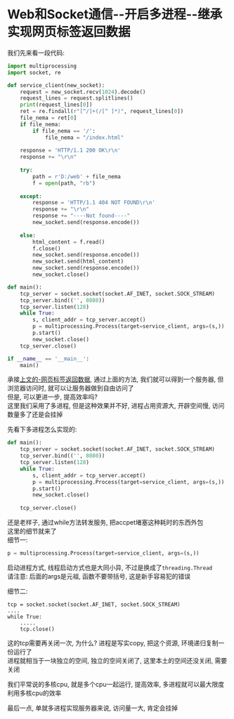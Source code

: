 Web和Socket通信--开启多进程--继承实现网页标签返回数据  
=====
我们先来看一段代码:  
```Python
import multiprocessing
import socket, re

def service_client(new_socket):
    request = new_socket.recv(1024).decode()
    request_lines = request.splitlines()
    print(request_lines[0])
    ret = re.findall(r"[^/]+(/[^ ]*)", request_lines[0])
    file_nema = ret[0]
    if file_nema:
        if file_nema == '/':
            file_nema = "/index.html"
    
    response = 'HTTP/1.1 200 OK\r\n'
    response += "\r\n"
    
    try:
        path = r'D:/web' + file_nema
        f = open(path, "rb")
    
    except:
        response = 'HTTP/1.1 404 NOT FOUND\r\n'
        response += "\r\n"
        response += "----Not found----"
        new_socket.send(response.encode())
    
    else:
        html_content = f.read()
        f.close()
        new_socket.send(response.encode())
        new_socket.send(html_content)
        new_socket.send(response.encode())
        new_socket.close()

def main():
    tcp_server = socket.socket(socket.AF_INET, socket.SOCK_STREAM)
    tcp_server.bind(('', 8080))
    tcp_server.listen(128)
    while True:
        s, client_addr = tcp_server.accept()
        p = multiprocessing.Process(target=service_client, args=(s,))
        p.start()
        new_socket.close()
    tcp_server.close()

if __name__ == '__main__':
    main()
```
承接[上文的-网页标签返回数据](https://github.com/KissMyLady/WEB_Server/blob/master/Web_Server/server_one.md), 通过上面的方法, 我们就可以得到一个服务器, 但浏览器访问时, 就可以让服务器做到自由访问了   
但是, 可以更进一步, 提高效率吗?   
这里我们采用了多进程,  但是这种效果并不好, 进程占用资源大, 开辟空间慢, 访问数量多了还是会挂掉  

先看下多进程怎么实现的:   
```Python
def main():
    tcp_server = socket.socket(socket.AF_INET, socket.SOCK_STREAM)
    tcp_server.bind(('', 8080))
    tcp_server.listen(128)
    while True:
        s, client_addr = tcp_server.accept()
        p = multiprocessing.Process(target=service_client, args=(s,))
        p.start()
        new_socket.close()
        
    tcp_server.close()
```
还是老样子, 通过while方法转发服务, 把accpet堵塞这种耗时的东西外包   
这里的细节就来了     
细节一:   
```Python
p = multiprocessing.Process(target=service_client, args=(s,))
```
启动进程方式, 线程启动方式也是大同小异, 不过是换成了`threading.Thread`   
请注意: 后面的args是元祖, 函数不要带括号, 这是新手容易犯的错误   

细节二:  
```
tcp = socket.socket(socket.AF_INET, socket.SOCK_STREAM)
....
while True:
	.....
    tcp.close()
```
这的tcp需要再关闭一次, 为什么?  进程是写实copy, 把这个资源, 环境递归复制一份运行了  
进程就相当于一块独立的空间, 独立的空间关闭了, 这里本土的空间还没关闭, 需要关闭   

我们平常说的多核cpu, 就是多个cpu一起运行, 提高效率, 多进程就可以最大限度利用多核cpu的效率    

最后一点, 单就多进程实现服务器来说, 访问量一大, 肯定会挂掉
